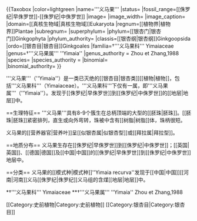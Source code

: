 {{Taxobox
|color=lightgreen
|name='''义马果'''
|status=
|fossil_range=[[侏罗纪|早侏罗世]]-[[侏罗纪|中侏罗世]]
|image=
|image_width=
|image_caption=
|domain=[[真核生物域|真核生物域]]Eukaryota
|regnum=[[植物界|植物界]]Plantae
|subregnum=
|superphylum=
|phylum=[[银杏门|银杏门]]Ginkgophyta
|phylum_authority=
|classis=[[银杏纲|银杏纲]]Ginkgoopsida
|ordo=[[银杏目|银杏目]]Ginkgoales
|familia=†'''义马果科''' Yimaiaceae
|genus=†'''义马果属''' ''Yimaia''
|genus_authority = Zhou et Zhang,1988
|species=
|species_authority = 
|binomial=  
|binomial_authority=
}}

'''义马果'''（''Yimaia''）是一类已灭绝的[[银杏目|银杏类]][[植物|植物]]，包括'''义马果科'''（Yimaiaceae）。'''义马果科'''下仅有一属，即'''义马果属'''（''Yimaia''）。发现于[[侏罗纪|早侏罗世]]到[[侏罗纪|中侏罗世]]的[[地层|地层]]中。

==生理特征==
'''义马果'''具有8-9个簇生在总柄顶端的大型的[[胚珠|胚珠]]。[[胚珠|胚珠]]紧密排列，直生或向外弯转，珠被中含有[[树脂|树脂]]体，珠柄很短。

义马果的[[营养器官|营养叶]]呈[[似银杏属|似银杏型]]或[[拜拉属|拜拉型]]。

==地质分布==
义马果生存在[[侏罗纪|早侏罗世]]到[[侏罗纪|中侏罗世]]；[[英国|英国]]、[[德国|德国]]及[[中国|中国]]的[[侏罗纪|早侏罗世]]到[[侏罗纪|中侏罗世]]地层中。

==分类==
义马果的[[模式种|模式种]]''Yimaia recurva''发现于[[中国|中国]][[河南|河南]]义马[[侏罗纪|侏罗纪]]义马组的含煤[[地层|地层]]中。

*†'''义马果科''' Yimaiaceae
**†'''义马果属''' ''Yimaia'' Zhou et Zhang,1988

[[Category:史前植物|Category:史前植物]]
[[Category:银杏目|Category:银杏目]]